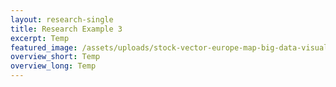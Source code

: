 ```yaml
---
layout: research-single
title: Research Example 3
excerpt: Temp
featured_image: /assets/uploads/stock-vector-europe-map-big-data-visualization-futuristic-map-infographic-information-aesthetics-visual-data-504234469.jpg
overview_short: Temp
overview_long: Temp
---
```

